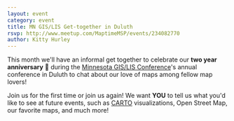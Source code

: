 ```yaml
---
layout: event
category: event
title: MN GIS/LIS Get-together in Duluth
rsvp: http://www.meetup.com/MaptimeMSP/events/234082770
author: Kitty Hurley
---
```


This month we'll have an informal get together to celebrate our **two year anniversary** :cake: during the [Minnesota GIS/LIS Conference](http://mngislis.org/2016)'s annual conference in Duluth to chat about our love of maps among fellow map lovers!

Join us for the first time or join us again! We want **YOU** to tell us what you'd like to see at future events, such as [CARTO](http://carto.com) visualizations, Open Street Map, our favorite maps, and much more!
